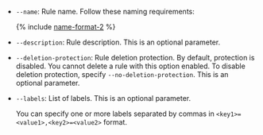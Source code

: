* `--name`: Rule name. Follow these naming requirements:

    {% include [name-format-2](../name-format-2.md) %}

* `--description`: Rule description. This is an optional parameter.
* `--deletion-protection`: Rule deletion protection. By default, protection is disabled. You cannot delete a rule with this option enabled. To disable deletion protection, specify `--no-deletion-protection`. This is an optional parameter.
* `--labels`: List of labels. This is an optional parameter.

    You can specify one or more labels separated by commas in `<key1>=<value1>,<key2>=<value2>` format.